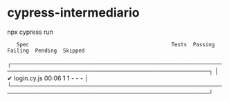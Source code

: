 # cypress-intermediario


npx cypress run



       Spec                                              Tests  Passing  Failing  Pending  Skipped
  ┌────────────────────────────────────────────────────────────────────────────────────────────────┐
  │ ✔  login.cy.js                              00:06        1        1        -        -        - │
  └────────────────────────────────────────────────────────────────────────────────────────────────┘
